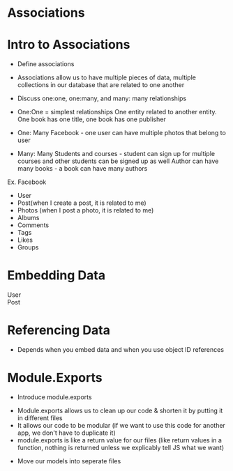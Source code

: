 # Associations

# Intro to Associations
* Define associations
- Associations allow us to have multiple pieces of data, multiple collections in
our database that are related to one another

* Discuss one:one, one:many, and many: many relationships
- One:One = simplest relationships
    One entity related to another entity. One book has one title, one book has one publisher

- One: Many 
    Facebook - one user can have multiple photos that belong to user

- Many: Many
    Students and courses - student can sign up for multiple courses and other students can be signed up as well
    Author can have many books - a book can have many authors

Ex. Facebook
- User
- Post(when I create a post, it is related to me)
- Photos (when I post a photo, it is related to me)
- Albums
- Comments
- Tags
- Likes
- Groups

# Embedding Data
User  
Post

# Referencing Data
- Depends when you embed data and when you use object ID references

# Module.Exports
* Introduce module.exports
- Module.exports allows us to clean up our code & shorten it by putting it in different files
- It allows our code to be modular (if we want to use this code for another app, we don't have to duplicate it)
- module.exports is like a return value for our files (like return values in a function, nothing is returned unless we explicably tell JS what we want)

* Move our models into seperate files
